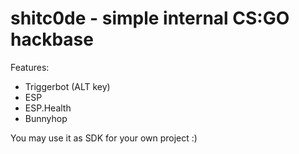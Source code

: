 # shitc0de - simple internal CS:GO hackbase

Features:
- Triggerbot (ALT key)
- ESP
- ESP.Health
- Bunnyhop

You may use it as SDK for your own project :)
